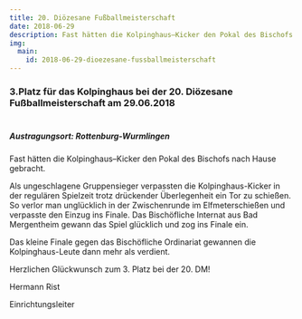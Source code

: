 ```yaml
---
title: 20. Diözesane Fußballmeisterschaft
date: 2018-06-29
description: Fast hätten die Kolpinghaus–Kicker den Pokal des Bischofs nach Hause gebracht
img:
  main:
    id: 2018-06-29-dioezesane-fussballmeisterschaft
---
```



### 3.Platz für das Kolpinghaus bei der 20. Diözesane Fußballmeisterschaft <!--mehr--> am 29.06.2018<br><br>

##### Austragungsort: Rottenburg-Wurmlingen


Fast hätten die Kolpinghaus–Kicker den Pokal des Bischofs nach Hause gebracht.

Als ungeschlagene Gruppensieger verpassten die Kolpinghaus-Kicker in der regulären Spielzeit trotz drückender Überlegenheit ein Tor zu schießen. So verlor man unglücklich in der Zwischenrunde im Elfmeterschießen und verpasste den Einzug ins Finale.
Das Bischöfliche Internat aus Bad Mergentheim gewann das Spiel glücklich und zog ins Finale ein.

Das kleine Finale gegen das Bischöfliche Ordinariat gewannen die Kolpinghaus-Leute dann mehr als verdient.

Herzlichen Glückwunsch zum 3. Platz bei der 20. DM!


Hermann Rist

Einrichtungsleiter
